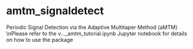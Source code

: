 # amtm_signaldetect
Periodic Signal Detection via the Adaptive Multitaper Method (aMTM)
\nPlease refer to the v..._amtm_tutorial.ipynb Jupyter notebook for details on how to use the package
